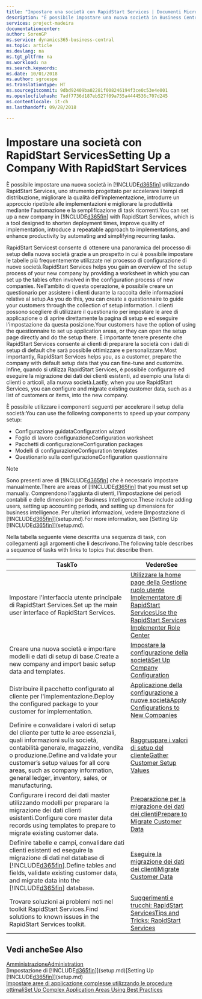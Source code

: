 ```yaml
---
title: "Impostare una società con RapidStart Services | Documenti Microsoft"
description: "È possibile impostare una nuova società in Business Central utilizzando RapidStart Services, uno strumento progettato per accelerare i tempi di distribuzione, migliorare la qualità dell'implementazione, introdurre un approccio ripetibile alle implementazioni e migliorare la produttività mediante l'automazione e la semplificazione di task ricorrenti."
services: project-madeira
documentationcenter: 
author: SorenGP
ms.service: dynamics365-business-central
ms.topic: article
ms.devlang: na
ms.tgt_pltfrm: na
ms.workload: na
ms.search.keywords: 
ms.date: 10/01/2018
ms.author: sgroespe
ms.translationtype: HT
ms.sourcegitcommit: 9dbd92409ba02281f008246194f3ce0c53e4e001
ms.openlocfilehash: 7adf7736d187eb527f09a755a4444536c707d245
ms.contentlocale: it-ch
ms.lasthandoff: 09/28/2018

---
```

# <a name="setting-up-a-company-with-rapidstart-services"></a><span data-ttu-id="0ffde-103">Impostare una società con RapidStart Services</span><span class="sxs-lookup"><span data-stu-id="0ffde-103">Setting Up a Company With RapidStart Services</span></span>
<span data-ttu-id="0ffde-104">È possibile impostare una nuova società in [!INCLUDE[d365fin](includes/d365fin_md.md)] utilizzando RapidStart Services, uno strumento progettato per accelerare i tempi di distribuzione, migliorare la qualità dell'implementazione, introdurre un approccio ripetibile alle implementazioni e migliorare la produttività mediante l'automazione e la semplificazione di task ricorrenti.</span><span class="sxs-lookup"><span data-stu-id="0ffde-104">You can set up a new company in [!INCLUDE[d365fin](includes/d365fin_md.md)] with RapidStart Services, which is a tool designed to shorten deployment times, improve quality of implementation, introduce a repeatable approach to implementations, and enhance productivity by automating and simplifying recurring tasks.</span></span>  

<span data-ttu-id="0ffde-105">RapidStart Servicest consente di ottenere una panoramica del processo di setup della nuova società grazie a un prospetto in cui è possibile impostare le tabelle più frequentemente utilizzate nel processo di configurazione di nuove società.</span><span class="sxs-lookup"><span data-stu-id="0ffde-105">RapidStart Services helps you gain an overview of the setup process of your new company by providing a worksheet in which you can set up the tables often involved in the configuration process of new companies.</span></span> <span data-ttu-id="0ffde-106">Nell'ambito di questa operazione, è possibile creare un questionario per assistere i clienti durante la raccolta delle informazioni relative al setup.</span><span class="sxs-lookup"><span data-stu-id="0ffde-106">As you do this, you can create a questionnaire to guide your customers through the collection of setup information.</span></span> <span data-ttu-id="0ffde-107">I clienti possono scegliere di utilizzare il questionario per impostare le aree di applicazione o di aprire direttamente la pagina di setup e ed eseguire l'impostazione da questa posizione.</span><span class="sxs-lookup"><span data-stu-id="0ffde-107">Your customers have the option of using the questionnaire to set up application areas, or they can open the setup page directly and do the setup there.</span></span> <span data-ttu-id="0ffde-108">È importante tenere presente che RapidStart Services consente ai clienti di preparare la società con i dati di setup di default che sarà possibile ottimizzare e personalizzare.</span><span class="sxs-lookup"><span data-stu-id="0ffde-108">Most importantly, RapidStart Services helps you, as a customer, prepare the company with default setup data that you can fine-tune and customize.</span></span> <span data-ttu-id="0ffde-109">Infine, quando si utilizza RapidStart Services, è possibile configurare ed eseguire la migrazione dei dati dei clienti esistenti, ad esempio una lista di clienti o articoli, alla nuova società.</span><span class="sxs-lookup"><span data-stu-id="0ffde-109">Lastly, when you use RapidStart Services, you can configure and migrate existing customer data, such as a list of customers or items, into the new company.</span></span>

<span data-ttu-id="0ffde-110">È possibile utilizzare i componenti seguenti per accelerare il setup della società:</span><span class="sxs-lookup"><span data-stu-id="0ffde-110">You can use the following components to speed up your company setup:</span></span>  

-   <span data-ttu-id="0ffde-111">Configurazione guidata</span><span class="sxs-lookup"><span data-stu-id="0ffde-111">Configuration wizard</span></span>  
-   <span data-ttu-id="0ffde-112">Foglio di lavoro configurazione</span><span class="sxs-lookup"><span data-stu-id="0ffde-112">Configuration worksheet</span></span>  
-   <span data-ttu-id="0ffde-113">Pacchetti di configurazione</span><span class="sxs-lookup"><span data-stu-id="0ffde-113">Configuration packages</span></span>  
-   <span data-ttu-id="0ffde-114">Modelli di configurazione</span><span class="sxs-lookup"><span data-stu-id="0ffde-114">Configuration templates</span></span>  
-   <span data-ttu-id="0ffde-115">Questionario sulla configurazione</span><span class="sxs-lookup"><span data-stu-id="0ffde-115">Configuration questionnaire</span></span>  

> [!Note]  
>  <span data-ttu-id="0ffde-116">Sono presenti aree di [!INCLUDE[d365fin](includes/d365fin_md.md)] che è necessario impostare manualmente.</span><span class="sxs-lookup"><span data-stu-id="0ffde-116">There are areas of [!INCLUDE[d365fin](includes/d365fin_md.md)] that you must set up manually.</span></span> <span data-ttu-id="0ffde-117">Comprendono l'aggiunta di utenti, l'impostazione dei periodi contabili e delle dimensioni per Business Intelligence.</span><span class="sxs-lookup"><span data-stu-id="0ffde-117">These include adding users, setting up accounting periods, and setting up dimensions for business intelligence.</span></span> <span data-ttu-id="0ffde-118">Per ulteriori informazioni, vedere [Impostazione di [!INCLUDE[d365fin](includes/d365fin_md.md)]](setup.md).</span><span class="sxs-lookup"><span data-stu-id="0ffde-118">For more information, see [Setting Up [!INCLUDE[d365fin](includes/d365fin_md.md)]](setup.md).</span></span>

 <span data-ttu-id="0ffde-119">Nella tabella seguente viene descritta una sequenza di task, con collegamenti agli argomenti che li descrivono.</span><span class="sxs-lookup"><span data-stu-id="0ffde-119">The following table describes a sequence of tasks with links to topics that describe them.</span></span>

|<span data-ttu-id="0ffde-120">**Task**</span><span class="sxs-lookup"><span data-stu-id="0ffde-120">**To**</span></span>|<span data-ttu-id="0ffde-121">**Vedere**</span><span class="sxs-lookup"><span data-stu-id="0ffde-121">**See**</span></span>|  
|------------|-------------|  
|<span data-ttu-id="0ffde-122">Impostare l'interfaccia utente principale di RapidStart Services.</span><span class="sxs-lookup"><span data-stu-id="0ffde-122">Set up the main user interface of RapidStart Services.</span></span>|[<span data-ttu-id="0ffde-123">Utilizzare la home page della Gestione ruolo utente Implementatore di RapidStart Services</span><span class="sxs-lookup"><span data-stu-id="0ffde-123">Use the RapidStart Services Implementer Role Center</span></span>](admin-how-to-use-the-rapidstart-services-role-center-to-track-progress.md)|  
|<span data-ttu-id="0ffde-124">Creare una nuova società e importare modelli e dati di setup di base.</span><span class="sxs-lookup"><span data-stu-id="0ffde-124">Create a new company and import basic setup data and templates.</span></span>|[<span data-ttu-id="0ffde-125">Impostare la configurazione della società</span><span class="sxs-lookup"><span data-stu-id="0ffde-125">Set Up Company Configuration</span></span>](admin-set-up-company-configuration.md)|  
|<span data-ttu-id="0ffde-126">Distribuire il pacchetto configurato al cliente per l'implementazione.</span><span class="sxs-lookup"><span data-stu-id="0ffde-126">Deploy the configured package to your customer for implementation.</span></span>|[<span data-ttu-id="0ffde-127">Applicazione della configurazione a nuove società</span><span class="sxs-lookup"><span data-stu-id="0ffde-127">Apply Configurations to New Companies</span></span>](admin-apply-configuration-to-new-companies.md)|
|<span data-ttu-id="0ffde-128">Definire e convalidare i valori di setup del cliente per tutte le aree essenziali, quali informazioni sulla società, contabilità generale, magazzino, vendita o produzione.</span><span class="sxs-lookup"><span data-stu-id="0ffde-128">Define and validate your customer’s setup values for all core areas, such as company information, general ledger, inventory, sales, or manufacturing.</span></span>|[<span data-ttu-id="0ffde-129">Raggruppare i valori di setup del cliente</span><span class="sxs-lookup"><span data-stu-id="0ffde-129">Gather Customer Setup Values</span></span>](admin-gather-customer-setup-values.md)|  
|<span data-ttu-id="0ffde-130">Configurare i record dei dati master utilizzando modelli per preparare la migrazione dei dati clienti esistenti.</span><span class="sxs-lookup"><span data-stu-id="0ffde-130">Configure core master data records using templates to prepare to migrate existing customer data.</span></span>|[<span data-ttu-id="0ffde-131">Preparazione per la migrazione dei dati dei clienti</span><span class="sxs-lookup"><span data-stu-id="0ffde-131">Prepare to Migrate Customer Data</span></span>](admin-use-templates-to-prepare-customer-data-for-migration.md)|  
|<span data-ttu-id="0ffde-132">Definire tabelle e campi, convalidare dati clienti esistenti ed eseguire la migrazione di dati nel database di [!INCLUDE[d365fin](includes/d365fin_md.md)].</span><span class="sxs-lookup"><span data-stu-id="0ffde-132">Define tables and fields, validate existing customer data, and migrate data into the [!INCLUDE[d365fin](includes/d365fin_md.md)] database.</span></span>|[<span data-ttu-id="0ffde-133">Eseguire la migrazione dei dati dei clienti</span><span class="sxs-lookup"><span data-stu-id="0ffde-133">Migrate Customer Data</span></span>](admin-migrate-customer-data.md)|  
|<span data-ttu-id="0ffde-134">Trovare soluzioni ai problemi noti nel toolkit RapidStart Services.</span><span class="sxs-lookup"><span data-stu-id="0ffde-134">Find solutions to known issues in the RapidStart Services toolkit.</span></span>|[<span data-ttu-id="0ffde-135">Suggerimenti e trucchi: RapidStart Services</span><span class="sxs-lookup"><span data-stu-id="0ffde-135">Tips and Tricks: RapidStart Services</span></span>](admin-tips-and-tricks-rapidstart-services.md)|  

## <a name="see-also"></a><span data-ttu-id="0ffde-136">Vedi anche</span><span class="sxs-lookup"><span data-stu-id="0ffde-136">See Also</span></span>  
[<span data-ttu-id="0ffde-137">Amministrazione</span><span class="sxs-lookup"><span data-stu-id="0ffde-137">Administration</span></span>](admin-setup-and-administration.md)  
<span data-ttu-id="0ffde-138">[Impostazione di [!INCLUDE[d365fin](includes/d365fin_md.md)]](setup.md)</span><span class="sxs-lookup"><span data-stu-id="0ffde-138">[Setting Up [!INCLUDE[d365fin](includes/d365fin_md.md)]](setup.md)</span></span>  
[<span data-ttu-id="0ffde-139">Impostare aree di applicazione complesse utilizzando le procedure ottimali</span><span class="sxs-lookup"><span data-stu-id="0ffde-139">Set Up Complex Application Areas Using Best Practices</span></span>](set-up-complex-application-areas-using-best-practices.md)   

